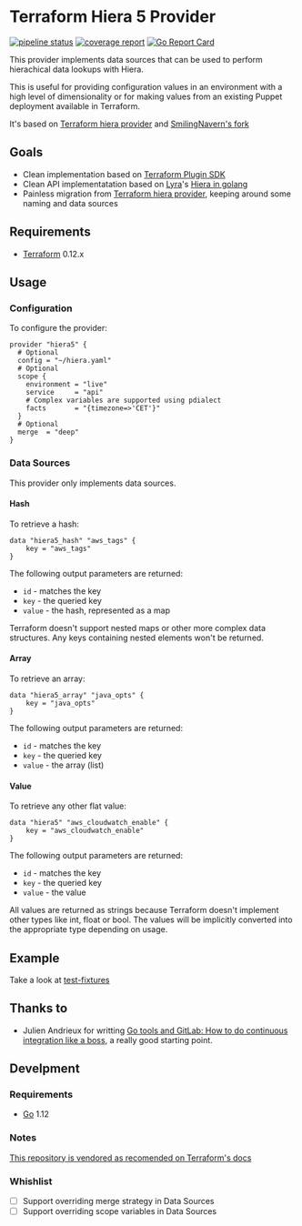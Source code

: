 # Terraform Hiera 5 Provider

[![pipeline status](https://gitlab.com/sbitio/terraform-provider-hiera5/badges/master/pipeline.svg)](https://gitlab.com/sbitio/terraform-provider-hiera5/-/commits/master) [![coverage report](https://gitlab.com/sbitio/terraform-provider-hiera5/badges/master/coverage.svg)](https://gitlab.com/sbitio/terraform-provider-hiera5/-/commits/master) [![Go Report Card](https://goreportcard.com/badge/gitlab.com/sbitio/terraform-provider-hiera5)](https://goreportcard.com/report/sbitio/terraform-provider-hiera5)

This provider implements data sources that can be used to perform hierachical data lookups with Hiera.

This is useful for providing configuration values in an environment with a high level of dimensionality or for making values from an existing Puppet deployment available in Terraform.

It's based on [Terraform hiera provider](https://github.com/ribbybibby/terraform-provider-hiera) and [SmilingNavern's fork](https://github.com/SmilingNavern/terraform-provider-gohiera)

## Goals
* Clean implementation based on [Terraform Plugin SDK](https://www.terraform.io/docs/extend/plugin-sdk.html)
* Clean API implementatation based on [Lyra](https://lyraproj.github.io/)'s [Hiera in golang](https://github.com/lyraproj/hiera)
* Painless migration from [Terraform hiera provider](https://github.com/ribbybibby/terraform-provider-hiera), keeping around some naming and data sources

## Requirements
* [Terraform](https://www.terraform.io/downloads.html) 0.12.x

## Usage

### Configuration
To configure the provider:
```hcl
provider "hiera5" {
  # Optional
  config = "~/hiera.yaml"
  # Optional
  scope {
    environment = "live"
    service     = "api"
    # Complex variables are supported using pdialect
    facts       = "{timezone=>'CET'}"
  }
  # Optional
  merge  = "deep"
}
```

### Data Sources
This provider only implements data sources.

#### Hash
To retrieve a hash:
```hcl
data "hiera5_hash" "aws_tags" {
    key = "aws_tags"
}
```
The following output parameters are returned:
* `id` - matches the key
* `key` - the queried key
* `value` - the hash, represented as a map

Terraform doesn't support nested maps or other more complex data structures. Any keys containing nested elements won't be returned.

#### Array
To retrieve an array:
```hcl
data "hiera5_array" "java_opts" {
    key = "java_opts"
}
```
The following output parameters are returned:
* `id` - matches the key
* `key` - the queried key
* `value` - the array (list)

#### Value
To retrieve any other flat value:
```hcl
data "hiera5" "aws_cloudwatch_enable" {
    key = "aws_cloudwatch_enable"
}
```
The following output parameters are returned:
* `id` - matches the key
* `key` - the queried key
* `value` - the value

All values are returned as strings because Terraform doesn't implement other types like int, float or bool. The values will be implicitly converted into the appropriate type depending on usage.

## Example

Take a look at [test-fixtures](./hiera5/test-fixtures)

## Thanks to
* Julien Andrieux for writting [Go tools and GitLab: How to do continuous integration like a boss](https://about.gitlab.com/blog/2017/11/27/go-tools-and-gitlab-how-to-do-continuous-integration-like-a-boss/), a really good starting point.

## Develpment

### Requirements

* [Go](https://golang.org/doc/install) 1.12

### Notes

[This repository is vendored as recomended on Terraform's docs](https://www.terraform.io/docs/extend/terraform-0.12-compatibility.html#upgrading-to-the-latest-terraform-sdk)

### Whishlist
* [ ] Support overriding merge strategy in Data Sources
* [ ] Support overriding scope variables in Data Sources
